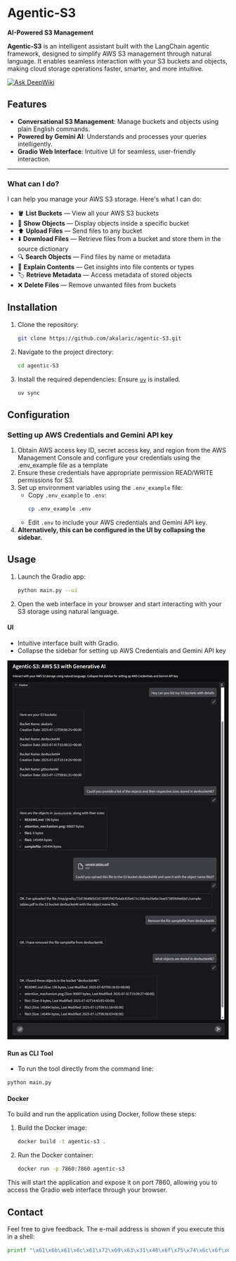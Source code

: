 # Agentic-S3
**AI-Powered S3 Management**


**Agentic-S3** is an intelligent assistant built with the LangChain agentic framework, designed to simplify AWS S3 management through natural language. It enables seamless interaction with your S3 buckets and objects, making cloud storage operations faster, smarter, and more intuitive.

[![Ask DeepWiki](https://deepwiki.com/badge.svg)](https://deepwiki.com/akalaric/agentic-S3)
## Features

- **Conversational S3 Management**: Manage buckets and objects using plain English commands.
- **Powered by Gemini AI**: Understands and processes your queries intelligently.
- **Gradio Web Interface**: Intuitive UI for seamless, user-friendly interaction.

---

### What can I do?

I can help you manage your AWS S3 storage. Here's what I can do:

- 🪣 **List Buckets** — View all your AWS S3 buckets  
- 📁 **Show Objects** — Display objects inside a specific bucket  
- ⬆️ **Upload Files** — Send files to any bucket  
- ⬇️ **Download Files** — Retrieve files from a bucket and store them in the source dictionary
- 🔍 **Search Objects** — Find files by name or metadata  
- 🧠 **Explain Contents** — Get insights into file contents or types  
- 🏷️ **Retrieve Metadata** — Access metadata of stored objects  
- ❌ **Delete Files** — Remove unwanted files from buckets  

## Installation

1. Clone the repository:
   ```bash
   git clone https://github.com/akalaric/agentic-S3.git
   ```

2. Navigate to the project directory:
   ```bash
   cd agentic-S3
   ```

3. Install the required dependencies:
Ensure [`uv`](https://github.com/astral-sh/uv) is installed.

   ```bash
   uv sync
   ```

## Configuration

### Setting up AWS Credentials and Gemini API key
1. Obtain AWS access key ID, secret access key, and region from the AWS Management Console and configure your credentials using the .env_example file as a template
2. Ensure these credentials have appropriate permission READ/WRITE  permissions for S3.
3. Set up environment variables using the `.env_example` file:
   - Copy `.env_example` to `.env`:
     ```bash
     cp .env_example .env
     ```
   - Edit `.env` to include your AWS credentials and Gemini API key.
4. **Alternatively, this can be configured in the UI by collapsing the sidebar.**

## Usage

1. Launch the Gradio app:
   ```bash
   python main.py --ui
   ```
2. Open the web interface in your browser and start interacting with your S3 storage using natural language.

#### UI
- Intuitive interface built with Gradio.
- Collapse the sidebar for setting up AWS Credentials and Gemini API key
  
![UI](configs/gradio_ui.png)

#### Run as CLI Tool
- To run the tool directly from the command line:
```bash
python main.py
```
#### Docker

To build and run the application using Docker, follow these steps:

1. Build the Docker image:
   ```bash
   docker build -t agentic-s3 .
   ```

2. Run the Docker container:
   ```bash
   docker run -p 7860:7860 agentic-s3
   ```

This will start the application and expose it on port 7860, allowing you to access the Gradio web interface through your browser.

## Contact

Feel free to give feedback. The e-mail address is shown if you execute this in a shell:

```sh
printf "\x61\x6b\x61\x6c\x61\x72\x69\x63\x31\x40\x6f\x75\x74\x6c\x6f\x6f\x6b\x2e\x63\x6f\x6d\x0a"
```



